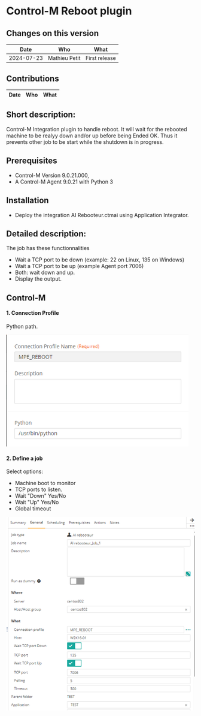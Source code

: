 # Control-M Reboot plugin
## Changes on this version

| Date | Who | What |
| - | - | - |
| 2024-07-23 | Mathieu Petit | First release |



## Contributions

| Date | Who | What |
| - | - | - |


## Short description:
Control-M Integration plugin to handle reboot.
It will wait for the rebooted machine to be realyy down and/or up before being Ended OK.
Thus it prevents other job to be start while the shutdown is in progress.

## Prerequisites

- Control-M Version 9.0.21.000,
- A Control-M Agent 9.0.21 with Python 3


## Installation

- Deploy the integration AI Rebooteur.ctmai using Application Integrator.
 
## Detailed description:

The job has these functionnalities
- Wait a TCP port to be down (example: 22 on Linux, 135 on Windows)
- Wait a TCP port to be up (example Agent port 7006)
- Both: wait down and up.
- Display the output.
 

## Control-M

#### 1. Connection Profile 

Python path.

![](./images/cp.png)

#### 2. Define a job

Select options: 
- Machine boot to monitor
- TCP ports to listen.
- Wait "Down" Yes/No
- Wait "Up"   Yes/No
- Global timeout

![](./images/job.png)
